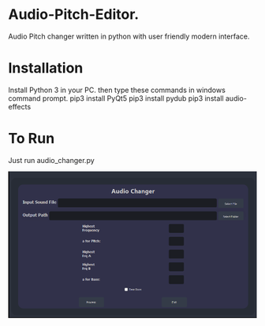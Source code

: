 # Audio-Pitch-Editor.
Audio Pitch changer written in python with user friendly modern interface.

# Installation
Install Python 3 in your PC.
then type these commands in windows command prompt.
pip3 install PyQt5
pip3 install pydub
pip3 install audio-effects


# To Run
Just run audio_changer.py

![Screenshot](port.png)
